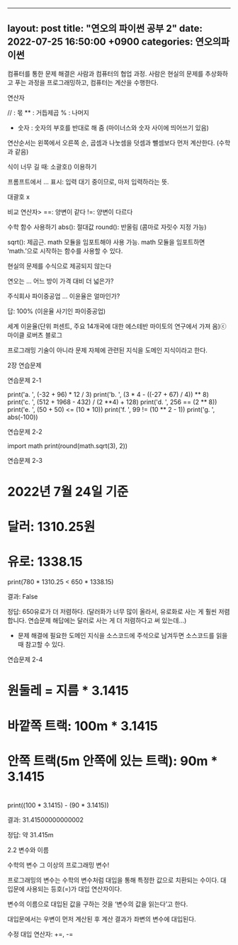 
---
layout: post
title:  "연오의 파이썬 공부 2"
date:   2022-07-25 16:50:00 +0900
categories: 연오의파이썬
---


컴퓨터를 통한 문제 해결은 사람과 컴퓨터의 협업 과정. 사람은 현실의 문제를 추상화하고 푸는 과정을 프로그래밍하고, 컴퓨터는 계산을 수행한다.


연산자

// : 몫
** : 거듭제곱
% : 나머지
- 숫자 : 숫자의 부호를 반대로 해 줌 (마이너스와 숫자 사이에 띄어쓰기 있음)





연산순서는 왼쪽에서 오른쪽 순, 곱셈과 나눗셈을 덧셈과 뺄셈보다 먼저 계산한다. (수학과 같음)




식이 너무 길 때: 소괄호() 이용하기

프롬프트에서 … 표시: 입력 대기 중이므로, 마저 입력하라는 뜻.




대괄호 x




비교 연산자>
==: 양변이 같다
!=: 양변이 다르다



수학 함수 사용하기
abs(): 절대값
round(): 반올림 (콤마로 자릿수 지정 가능)





sqrt(): 제곱근. math 모듈을 임포트해야 사용 가능. math 모듈을 임포트하면 ‘math.’으로 시작하는 함수를 사용할 수 있다.






현실의 문제를 수식으로 제공되지 않는다

연오는 … 어느 방이 가격 대비 더 넓은가?








주식회사 파이중공업 … 이윤율은 얼마인가?

답: 100% (이윤율 사기인 파이중공업)


세계 이윤율(단위 퍼센트, 주요 14개국에 대한 에스테반 마이토의 연구에서 가져 옴)ⓒ마이클 로버츠 블로그



프로그래밍 기술이 아니라 문제 자체에 관련된 지식을 도메인 지식이라고 한다.



2장 연습문제

연습문제 2-1

print('a. ', (-32 + 96) * 12 / 3)
print('b. ', (3 * 4 - ((-27 + 67) / 4)) ** 8)
print('c. ', (512 + 1968 - 432) / (2 **4) + 128)
print('d. ', 256 == (2 ** 8))
print('e. ', (50 + 50) <= (10 * 10))
print('f. ', 99 != (10 ** 2 - 1))
print('g. ', abs(-100))


연습문제 2-2

import math
print(round(math.sqrt(3), 2))


연습문제 2-3

# 2022년 7월 24일 기준
# 달러: 1310.25원
# 유로: 1338.15

print(780 * 1310.25 < 650 * 1338.15)

결과:
False

정답: 650유로가 더 저렴하다. (달러화가 너무 많이 올라서, 유로화로 사는 게 훨씬 저렴합니다. 연습문제 해답에는 달러로 사는 게 더 저렴하다고 써 있는데…)

* 문제 해결에 필요한 도메인 지식을 소스코드에 주석으로 남겨두면 소스코드를 읽을 때 참고할 수 있다.

연습문제 2-4

# 원둘레 = 지름 * 3.1415
# 바깥쪽 트랙: 100m * 3.1415
# 안쪽 트랙(5m 안쪽에 있는 트랙): 90m * 3.1415
#

print((100 * 3.1415) - (90 * 3.1415))


결과:
31.41500000000002

정답: 약 31.415m











2.2 변수와 이름


수학의 변수 그 이상의 프로그래밍 변수!




프로그래밍의 변수는 수학의 변수처럼 대입을 통해 특정한 값으로 치환되는 수이다.
대입문에 사용되는 등호(=)가 대입 연산자이다.



변수의 이름으로 대입된 값을 구하는 것을 ‘변수의 값을 읽는다’고 한다.









대입문에서는 우변이 먼저 계산된 후 계산 결과가 좌변의 변수에 대입된다.



수정 대입 연산자: +=, -=




